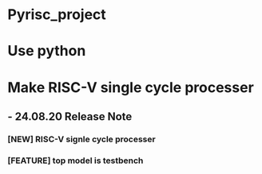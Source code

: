 # Pyrisc_project

# Use python
# Make RISC-V single cycle processer

## - 24.08.20 Release Note
### [NEW]		RISC-V signle cycle processer
### [FEATURE]	top model is testbench
